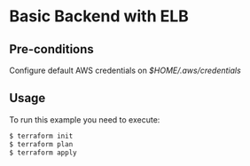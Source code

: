 # Basic Backend with ELB

## Pre-conditions
Configure default AWS credentials on _$HOME/.aws/credentials_

## Usage

To run this example you need to execute:

```bash
$ terraform init
$ terraform plan
$ terraform apply
```